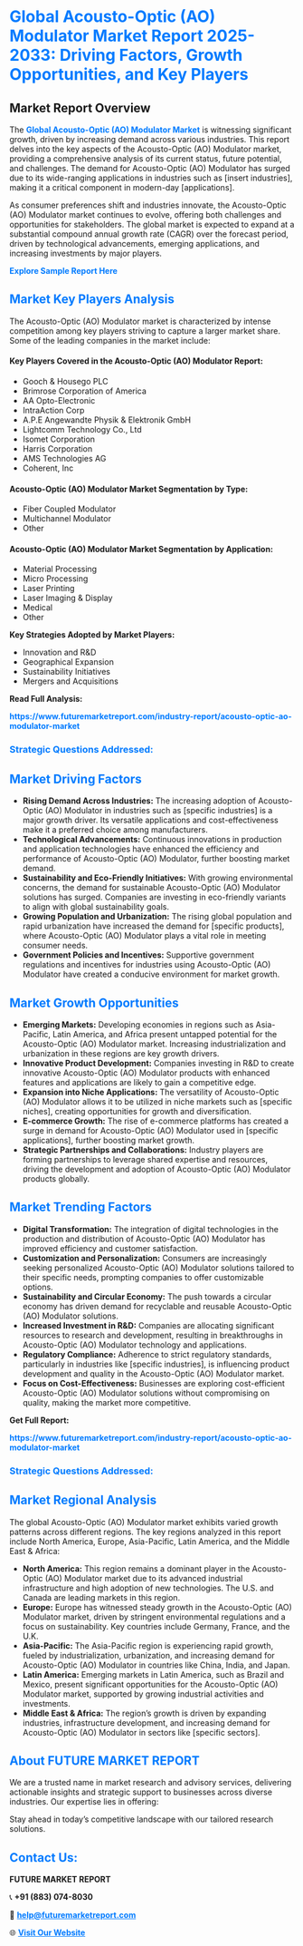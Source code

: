 <h1 style="color: #007BFF;">Global Acousto-Optic (AO) Modulator Market Report 2025-2033: Driving Factors, Growth Opportunities, and Key Players</h1>

<section id="overview">
<h2>Market Report Overview</h2>
<p>The <a href="https://www.futuremarketreport.com/industry-report/acousto-optic-ao-modulator-market" style="color: #007BFF; text-decoration: none;"><strong>Global Acousto-Optic (AO) Modulator Market</strong></a> is witnessing significant growth, driven by increasing demand across various industries. This report delves into the key aspects of the Acousto-Optic (AO) Modulator market, providing a comprehensive analysis of its current status, future potential, and challenges. The demand for Acousto-Optic (AO) Modulator has surged due to its wide-ranging applications in industries such as [insert industries], making it a critical component in modern-day [applications].</p>
<p>As consumer preferences shift and industries innovate, the Acousto-Optic (AO) Modulator market continues to evolve, offering both challenges and opportunities for stakeholders. The global market is expected to expand at a substantial compound annual growth rate (CAGR) over the forecast period, driven by technological advancements, emerging applications, and increasing investments by major players.</p>
</section>

<section id="overview">
<p><a href="https://www.futuremarketreport.com/request-sample/reportId=89508" style="color: #007BFF; text-decoration: none;"><strong>Explore Sample Report Here</strong></a></p>
</section>

<section id="key-players">
<h2 style="color: #007BFF;">Market Key Players Analysis</h2>
<p>The Acousto-Optic (AO) Modulator market is characterized by intense competition among key players striving to capture a larger market share. Some of the leading companies in the market include:</p>
<h4>Key Players Covered in the Acousto-Optic (AO) Modulator Report:</h4>
<ul><li>Gooch &amp; Housego PLC</li><li>Brimrose Corporation of America</li><li>AA Opto-Electronic</li><li>IntraAction Corp</li><li>A.P.E Angewandte Physik &amp; Elektronik GmbH</li><li>Lightcomm Technology Co., Ltd</li><li>Isomet Corporation</li><li>Harris Corporation</li><li>AMS Technologies AG</li><li>Coherent, Inc</li></ul>
<h4>Acousto-Optic (AO) Modulator Market Segmentation by Type:</h4>
<ul><li>Fiber Coupled Modulator</li><li>Multichannel Modulator</li><li>Other</li></ul>

<h4>Acousto-Optic (AO) Modulator Market Segmentation by Application:</h4>
<ul><li>Material Processing</li><li>Micro Processing</li><li>Laser Printing</li><li>Laser Imaging &amp; Display</li><li>Medical</li><li>Other</li></ul>
<p><strong>Key Strategies Adopted by Market Players:</strong></p>
<ul>
<li>Innovation and R&D</li>
<li>Geographical Expansion</li>
<li>Sustainability Initiatives</li>
<li>Mergers and Acquisitions</li>
</ul>
</section>

<section>
<p><strong>Read Full Analysis: </strong></p><a href="https://www.futuremarketreport.com/industry-report/acousto-optic-ao-modulator-market" style="color: #007BFF; text-decoration: none;"><strong>https://www.futuremarketreport.com/industry-report/acousto-optic-ao-modulator-market</strong></a>
<h3 style="color: #007BFF;">Strategic Questions Addressed:</h3>
</section>

<section id="driving-factors">
<h2 style="color: #007BFF;">Market Driving Factors</h2>
<ul>
<li><strong>Rising Demand Across Industries:</strong> The increasing adoption of Acousto-Optic (AO) Modulator in industries such as [specific industries] is a major growth driver. Its versatile applications and cost-effectiveness make it a preferred choice among manufacturers.</li>
<li><strong>Technological Advancements:</strong> Continuous innovations in production and application technologies have enhanced the efficiency and performance of Acousto-Optic (AO) Modulator, further boosting market demand.</li>
<li><strong>Sustainability and Eco-Friendly Initiatives:</strong> With growing environmental concerns, the demand for sustainable Acousto-Optic (AO) Modulator solutions has surged. Companies are investing in eco-friendly variants to align with global sustainability goals.</li>
<li><strong>Growing Population and Urbanization:</strong> The rising global population and rapid urbanization have increased the demand for [specific products], where Acousto-Optic (AO) Modulator plays a vital role in meeting consumer needs.</li>
<li><strong>Government Policies and Incentives:</strong> Supportive government regulations and incentives for industries using Acousto-Optic (AO) Modulator have created a conducive environment for market growth.</li>
</ul>
</section>

<section id="growth-opportunities">
<h2 style="color: #007BFF;">Market Growth Opportunities</h2>
<ul>
<li><strong>Emerging Markets:</strong> Developing economies in regions such as Asia-Pacific, Latin America, and Africa present untapped potential for the Acousto-Optic (AO) Modulator market. Increasing industrialization and urbanization in these regions are key growth drivers.</li>
<li><strong>Innovative Product Development:</strong> Companies investing in R&D to create innovative Acousto-Optic (AO) Modulator products with enhanced features and applications are likely to gain a competitive edge.</li>
<li><strong>Expansion into Niche Applications:</strong> The versatility of Acousto-Optic (AO) Modulator allows it to be utilized in niche markets such as [specific niches], creating opportunities for growth and diversification.</li>
<li><strong>E-commerce Growth:</strong> The rise of e-commerce platforms has created a surge in demand for Acousto-Optic (AO) Modulator used in [specific applications], further boosting market growth.</li>
<li><strong>Strategic Partnerships and Collaborations:</strong> Industry players are forming partnerships to leverage shared expertise and resources, driving the development and adoption of Acousto-Optic (AO) Modulator products globally.</li>
</ul>
</section>

<section id="trending-factors">
<h2 style="color: #007BFF;">Market Trending Factors</h2>
<ul>
<li><strong>Digital Transformation:</strong> The integration of digital technologies in the production and distribution of Acousto-Optic (AO) Modulator has improved efficiency and customer satisfaction.</li>
<li><strong>Customization and Personalization:</strong> Consumers are increasingly seeking personalized Acousto-Optic (AO) Modulator solutions tailored to their specific needs, prompting companies to offer customizable options.</li>
<li><strong>Sustainability and Circular Economy:</strong> The push towards a circular economy has driven demand for recyclable and reusable Acousto-Optic (AO) Modulator solutions.</li>
<li><strong>Increased Investment in R&D:</strong> Companies are allocating significant resources to research and development, resulting in breakthroughs in Acousto-Optic (AO) Modulator technology and applications.</li>
<li><strong>Regulatory Compliance:</strong> Adherence to strict regulatory standards, particularly in industries like [specific industries], is influencing product development and quality in the Acousto-Optic (AO) Modulator market.</li>
<li><strong>Focus on Cost-Effectiveness:</strong> Businesses are exploring cost-efficient Acousto-Optic (AO) Modulator solutions without compromising on quality, making the market more competitive.</li>
</ul>
</section>

<section>
<p><strong>Get Full Report: </strong></p><a href="https://www.futuremarketreport.com/industry-report/acousto-optic-ao-modulator-market" style="color: #007BFF; text-decoration: none;"><strong>https://www.futuremarketreport.com/industry-report/acousto-optic-ao-modulator-market</strong></a>
<h3 style="color: #007BFF;">Strategic Questions Addressed:</h3>
</section>


<section id="regional-analysis">
<h2 style="color: #007BFF;">Market Regional Analysis</h2>
<p>The global Acousto-Optic (AO) Modulator market exhibits varied growth patterns across different regions. The key regions analyzed in this report include North America, Europe, Asia-Pacific, Latin America, and the Middle East & Africa:</p>
<ul>
<li><strong>North America:</strong> This region remains a dominant player in the Acousto-Optic (AO) Modulator market due to its advanced industrial infrastructure and high adoption of new technologies. The U.S. and Canada are leading markets in this region.</li>
<li><strong>Europe:</strong> Europe has witnessed steady growth in the Acousto-Optic (AO) Modulator market, driven by stringent environmental regulations and a focus on sustainability. Key countries include Germany, France, and the U.K.</li>
<li><strong>Asia-Pacific:</strong> The Asia-Pacific region is experiencing rapid growth, fueled by industrialization, urbanization, and increasing demand for Acousto-Optic (AO) Modulator in countries like China, India, and Japan.</li>
<li><strong>Latin America:</strong> Emerging markets in Latin America, such as Brazil and Mexico, present significant opportunities for the Acousto-Optic (AO) Modulator market, supported by growing industrial activities and investments.</li>
<li><strong>Middle East & Africa:</strong> The region’s growth is driven by expanding industries, infrastructure development, and increasing demand for Acousto-Optic (AO) Modulator in sectors like [specific sectors].</li>
</ul>
</section>

<footer>
<h2 style="color: #007BFF;">About FUTURE MARKET REPORT</h2>
<p>We are a trusted name in market research and advisory services, delivering actionable insights and strategic support to businesses across diverse industries. Our expertise lies in offering:</p>

<p>Stay ahead in today’s competitive landscape with our tailored research solutions.</p>

<h2 style="color: #007BFF;">Contact Us:</h2>
<p><strong>FUTURE MARKET REPORT</strong></p>
<p>📞 <strong>+91 (883) 074-8030</strong></p>
<p>📧 <strong><a href="mailto:help@futuremarketreport.com" style="color: #007BFF;">help@futuremarketreport.com</a></strong></p>
<p>🌐 <strong><a href="https://www.futuremarketreport.com/" style="color: #007BFF;">Visit Our Website</a></strong></p>
</footer>